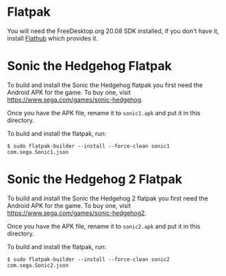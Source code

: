 # Flatpak

You will need the FreeDesktop.org 20.08 SDK installed, if you don't have it,
install [Flathub](https://flathub.org/) which provides it.

# Sonic the Hedgehog Flatpak

To build and install the Sonic the Hedgehog flatpak you first need the Android
APK for the game. To buy one, visit https://www.sega.com/games/sonic-hedgehog.

Once you have the APK file, rename it to `sonic1.apk` and put it in this
directory.

To build and install the flatpak, run:
```
$ sudo flatpak-builder --install --force-clean sonic1 com.sega.Sonic1.json
```

# Sonic the Hedgehog 2 Flatpak

To build and install the Sonic the Hedgehog 2 flatpak you first need the Android
APK for the game. To buy one, visit https://www.sega.com/games/sonic-hedgehog2.

Once you have the APK file, rename it to `sonic2.apk` and put it in this
directory.

To build and install the flatpak, run:
```
$ sudo flatpak-builder --install --force-clean sonic2 com.sega.Sonic2.json
```
